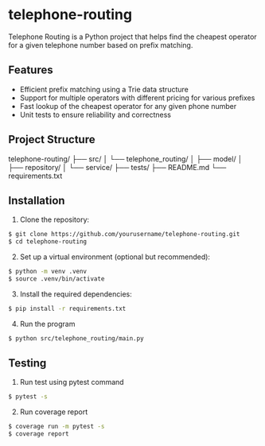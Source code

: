 # telephone-routing
Telephone Routing is a Python project that helps find the cheapest operator for a given telephone number based on prefix matching.

## Features

- Efficient prefix matching using a Trie data structure
- Support for multiple operators with different pricing for various prefixes
- Fast lookup of the cheapest operator for any given phone number
- Unit tests to ensure reliability and correctness

## Project Structure

telephone-routing/
├── src/
│   └── telephone_routing/
│       ├── model/
│       ├── repository/
│       └── service/
├── tests/
├── README.md
└── requirements.txt

## Installation

1. Clone the repository:

```bash
$ git clone https://github.com/yourusername/telephone-routing.git
$ cd telephone-routing
```

2. Set up a virtual environment (optional but recommended):

```bash
$ python -m venv .venv
$ source .venv/bin/activate
```

3. Install the required dependencies:

```bash
$ pip install -r requirements.txt
```

4. Run the program

```bash
$ python src/telephone_routing/main.py
```

## Testing

1. Run test using pytest command

```bash
$ pytest -s
```

2. Run coverage report

```bash
$ coverage run -m pytest -s
$ coverage report
```